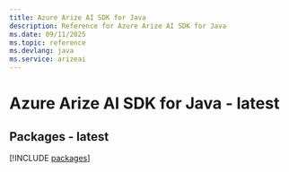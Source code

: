 ```yaml
---
title: Azure Arize AI SDK for Java
description: Reference for Azure Arize AI SDK for Java
ms.date: 09/11/2025
ms.topic: reference
ms.devlang: java
ms.service: arizeai
---
```

# Azure Arize AI SDK for Java - latest
## Packages - latest
[!INCLUDE [packages](arize-ai-index.md)]